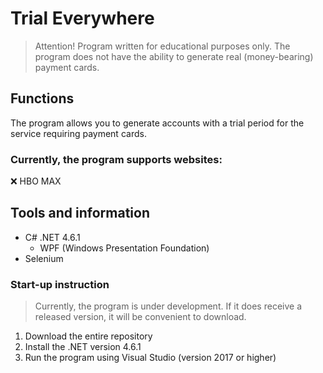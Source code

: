# Trial Everywhere
> Attention! Program written for educational purposes only. The program does not have the ability to generate real (money-bearing) payment cards.

## Functions
The program allows you to generate accounts with a trial period for the service requiring payment cards.

### Currently, the program supports websites:
❌ HBO MAX

## Tools and information
- C# .NET 4.6.1
  - WPF (Windows Presentation Foundation)  
- Selenium

### Start-up instruction
> Currently, the program is under development. If it does receive a released version, it will be convenient to download.

1. Download the entire repository
2. Install the .NET version 4.6.1
3. Run the program using Visual Studio (version 2017 or higher)
